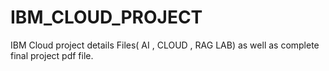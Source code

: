 # IBM_CLOUD_PROJECT
IBM Cloud project details
Files( AI , CLOUD , RAG LAB) as well as complete final project pdf file.
